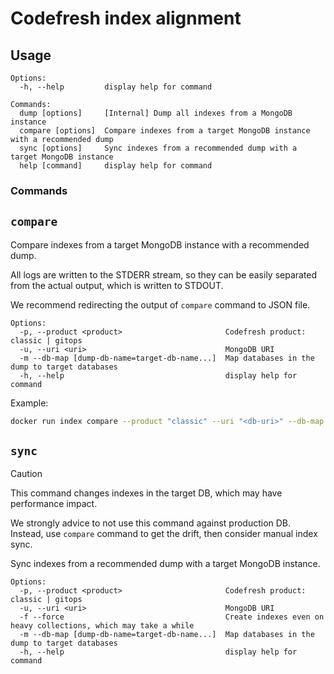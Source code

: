# Codefresh index alignment

## Usage

```
Options:
  -h, --help         display help for command

Commands:
  dump [options]     [Internal] Dump all indexes from a MongoDB instance
  compare [options]  Compare indexes from a target MongoDB instance with a recommended dump
  sync [options]     Sync indexes from a recommended dump with a target MongoDB instance
  help [command]     display help for command
```



### Commands

## `compare`

Compare indexes from a target MongoDB instance with a recommended dump.

All logs are written to the STDERR stream, so they can be easily separated from the actual output, which is written to STDOUT.

We recommend redirecting the output of `compare` command to JSON file.

```
Options:
  -p, --product <product>                       Codefresh product: classic | gitops
  -u, --uri <uri>                               MongoDB URI
  -m --db-map [dump-db-name=target-db-name...]  Map databases in the dump to target databases
  -h, --help                                    display help for command
```

Example:

```sh
docker run index compare --product "classic" --uri "<db-uri>" --db-map google_production=local > drift.json
```

## `sync`

> [!CAUTION]
> This command changes indexes in the target DB, which may have performance impact.
>
> We strongly advice to not use this command against production DB. Instead, use `compare` command to get the drift, then consider manual index sync.


Sync indexes from a recommended dump with a target MongoDB instance.

```
Options:
  -p, --product <product>                       Codefresh product: classic | gitops
  -u, --uri <uri>                               MongoDB URI
  -f --force                                    Create indexes even on heavy collections, which may take a while
  -m --db-map [dump-db-name=target-db-name...]  Map databases in the dump to target databases
  -h, --help                                    display help for command
```
